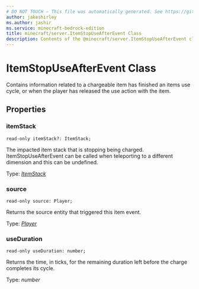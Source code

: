 ```yaml
---
# DO NOT TOUCH — This file was automatically generated. See https://github.com/mojang/minecraftapidocsgenerator to modify descriptions, examples, etc.
author: jakeshirley
ms.author: jashir
ms.service: minecraft-bedrock-edition
title: minecraft/server.ItemStopUseAfterEvent Class
description: Contents of the @minecraft/server.ItemStopUseAfterEvent class.
---
```

# ItemStopUseAfterEvent Class

Contains information related to a chargeable item has finished an items use cycle, or when the player has released the use action with the item.

## Properties

### **itemStack**
`read-only itemStack?: ItemStack;`

The impacted item stack that is stopping being charged. ItemStopUseAfterEvent can be called when teleporting to a different dimension and this can be undefined.

Type: [*ItemStack*](ItemStack.md)

### **source**
`read-only source: Player;`

Returns the source entity that triggered this item event.

Type: [*Player*](Player.md)

### **useDuration**
`read-only useDuration: number;`

Returns the time, in ticks, for the remaining duration left before the charge completes its cycle.

Type: *number*

